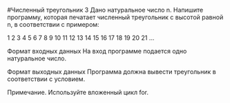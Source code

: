 #Численный треугольник 3
Дано натуральное число n. Напишите программу, которая печатает численный треугольник с высотой равной n, 
в соответствии с примером:

1
2 3
4 5 6
7 8 9 10
11 12 13 14 15
16 17 18 19 20 21
...

Формат входных данных
На вход программе подается одно натуральное число.

Формат выходных данных
Программа должна вывести треугольник в соответствии с условием.

Примечание. Используйте вложенный цикл for.